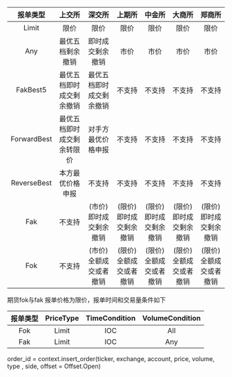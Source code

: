 | 报单类型 |  上交所  |  深交所  | 上期所 |  中金所  |  大商所  |  郑商所  |
| :----: | :----: | :----: | :----: | :----: | :----: | :----: |
| Limit |限价|限价|限价|限价|限价|限价|
| Any |最优五档剩余撤销|即时成交剩余撤销|市价|市价|市价|市价|
| FakBest5 |最优五档即时成交剩余撤销|最优五档即时成交剩余撤销|不支持|不支持|不支持|不支持|
| ForwardBest |最优五档即时成交剩余转限价|对手方最优价格申报|不支持|不支持|不支持|不支持|
| ReverseBest |本方最优价格申报|不支持|不支持|不支持|不支持|不支持|
| Fak |不支持|(市价)即时成交剩余撤销|(限价)即时成交剩余撤销|(限价)即时成交剩余撤销|(限价)即时成交剩余撤销|(限价)即时成交剩余撤销|
| Fok |不支持|(市价)全额成交或者撤销|(限价)全额成交或者撤销|(限价)全额成交或者撤销|(限价)全额成交或者撤销|(限价)全额成交或者撤销|

期货fok与fak
报单价格为限价，报单时间和交易量条件如下

| 报单类型 | PriceType  |  TimeCondition  |  VolumeCondition  |
| :----: | :----: | :----: | :----: |
| Fok |Limit|IOC|All|
| Fak |Limit|IOC|Any|

order_id = context.insert_order(ticker, exchange, account, price, volume, type , side, offset = Offset.Open)


